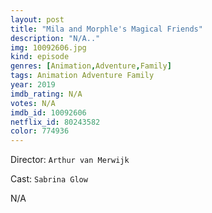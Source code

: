```yaml
---
layout: post
title: "Mila and Morphle's Magical Friends"
description: "N/A.."
img: 10092606.jpg
kind: episode
genres: [Animation,Adventure,Family]
tags: Animation Adventure Family 
year: 2019
imdb_rating: N/A
votes: N/A
imdb_id: 10092606
netflix_id: 80243582
color: 774936
---
```

Director: `Arthur van Merwijk`  

Cast: `Sabrina Glow` 

N/A